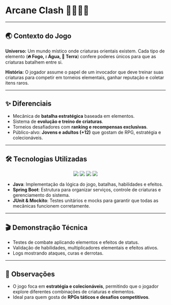 <p align="center">
  <h1> Arcane Clash 🐉🔥💧🌱</h1>
</p>


---

## 🌏 Contexto do Jogo
**Universo:** Um mundo místico onde criaturas orientais existem. Cada tipo de elemento (**🔥 Fogo, 💧 Água, 🌱 Terra**) confere poderes únicos para que as criaturas batalhem entre si.

**História:** O jogador assume o papel de um invocador que deve treinar suas criaturas para competir em torneios elementais, ganhar reputação e coletar itens raros.  

---

## ✨ Diferenciais


- Mecânica de **batalha estratégica** baseada em elementos.
- Sistema de **evolução e treino de criaturas**.
- Torneios desafiadores com **ranking e recompensas exclusivas**.
- Público-alvo: **Jovens e adultos (+12)** que gostam de RPG, estratégia e colecionáveis.

---

## 🛠 Tecnologias Utilizadas
<p align="center">
  <img src="https://img.shields.io/badge/Java-ED8B00?style=for-the-badge&logo=java&logoColor=white"/>
  <img src="https://img.shields.io/badge/Spring%20Boot-6DB33F?style=for-the-badge&logo=spring&logoColor=white"/>
  <img src="https://img.shields.io/badge/JUnit-25A162?style=for-the-badge&logo=junit5&logoColor=white"/>
  <img src="https://img.shields.io/badge/Mockito-FF0000?style=for-the-badge&logo=mockito&logoColor=white"/>
</p>

- **Java**: Implementação da lógica do jogo, batalhas, habilidades e efeitos.
- **Spring Boot**: Estrutura para organizar serviços, controle de criaturas e gerenciamento do sistema.
- **JUnit & Mockito**: Testes unitários e mocks para garantir que todas as mecânicas funcionem corretamente.

---

## 🎬 Demonstração Técnica

- Testes de combate aplicando elementos e efeitos de status.
- Validação de habilidades, multiplicadores elementais e efeitos ativos.
- Logs mostrando ataques, curas e derrotas.

---

## 📌 Observações
- O jogo foca em **estratégia e colecionáveis**, permitindo que o jogador explore diferentes combinações de criaturas e elementos.
- Ideal para quem gosta de **RPGs táticos e desafios competitivos**.
